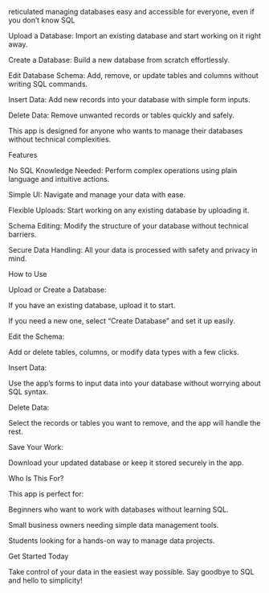 reticulated
managing databases easy and accessible for everyone, even if you don’t know SQL

Upload a Database: Import an existing database and start working on it right away.

Create a Database: Build a new database from scratch effortlessly.

Edit Database Schema: Add, remove, or update tables and columns without writing SQL commands.

Insert Data: Add new records into your database with simple form inputs.

Delete Data: Remove unwanted records or tables quickly and safely.

This app is designed for anyone who wants to manage their databases without technical complexities.

Features

No SQL Knowledge Needed: Perform complex operations using plain language and intuitive actions.

Simple UI: Navigate and manage your data with ease.

Flexible Uploads: Start working on any existing database by uploading it.

Schema Editing: Modify the structure of your database without technical barriers.

Secure Data Handling: All your data is processed with safety and privacy in mind.

How to Use

Upload or Create a Database:

If you have an existing database, upload it to start.

If you need a new one, select “Create Database” and set it up easily.

Edit the Schema:

Add or delete tables, columns, or modify data types with a few clicks.

Insert Data:

Use the app’s forms to input data into your database without worrying about SQL syntax.

Delete Data:

Select the records or tables you want to remove, and the app will handle the rest.

Save Your Work:

Download your updated database or keep it stored securely in the app.

Who Is This For?

This app is perfect for:

Beginners who want to work with databases without learning SQL.

Small business owners needing simple data management tools.

Students looking for a hands-on way to manage data projects.

Get Started Today

Take control of your data in the easiest way possible. Say goodbye to SQL and hello to simplicity!
